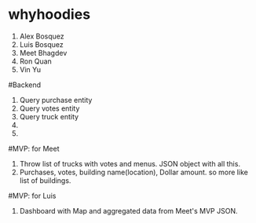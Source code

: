 # whyhoodies
1. Alex Bosquez
2. Luis Bosquez
3. Meet Bhagdev
4. Ron Quan
5. Vin Yu


#Backend
1. Query purchase entity 
2. Query votes entity
3. Query truck entity
4. 
5. 

#MVP: for Meet
1. Throw list of trucks with votes and menus. JSON object with all this.
2. Purchases, votes, building name(location), Dollar amount. so more like list of buildings. 


#MVP: for Luis
1. Dashboard with Map and aggregated data from Meet's MVP JSON.
